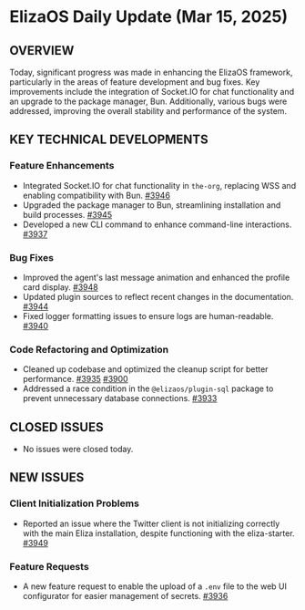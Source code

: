 # ElizaOS Daily Update (Mar 15, 2025)

## OVERVIEW 
Today, significant progress was made in enhancing the ElizaOS framework, particularly in the areas of feature development and bug fixes. Key improvements include the integration of Socket.IO for chat functionality and an upgrade to the package manager, Bun. Additionally, various bugs were addressed, improving the overall stability and performance of the system.

## KEY TECHNICAL DEVELOPMENTS

### Feature Enhancements
- Integrated Socket.IO for chat functionality in `the-org`, replacing WSS and enabling compatibility with Bun. [#3946](https://github.com/elizaos/eliza/pull/3946)
- Upgraded the package manager to Bun, streamlining installation and build processes. [#3945](https://github.com/elizaos/eliza/pull/3945)
- Developed a new CLI command to enhance command-line interactions. [#3937](https://github.com/elizaos/eliza/pull/3937)

### Bug Fixes
- Improved the agent's last message animation and enhanced the profile card display. [#3948](https://github.com/elizaos/eliza/pull/3948)
- Updated plugin sources to reflect recent changes in the documentation. [#3944](https://github.com/elizaos/eliza/pull/3944)
- Fixed logger formatting issues to ensure logs are human-readable. [#3940](https://github.com/elizaos/eliza/pull/3940)

### Code Refactoring and Optimization
- Cleaned up codebase and optimized the cleanup script for better performance. [#3935](https://github.com/elizaos/eliza/pull/3935) [#3900](https://github.com/elizaos/eliza/pull/3900)
- Addressed a race condition in the `@elizaos/plugin-sql` package to prevent unnecessary database connections. [#3933](https://github.com/elizaos/eliza/pull/3933)

## CLOSED ISSUES
- No issues were closed today.

## NEW ISSUES
### Client Initialization Problems
- Reported an issue where the Twitter client is not initializing correctly with the main Eliza installation, despite functioning with the eliza-starter. [#3949](https://github.com/elizaos/eliza/issues/3949)

### Feature Requests
- A new feature request to enable the upload of a `.env` file to the web UI configurator for easier management of secrets. [#3936](https://github.com/elizaos/eliza/issues/3936)
